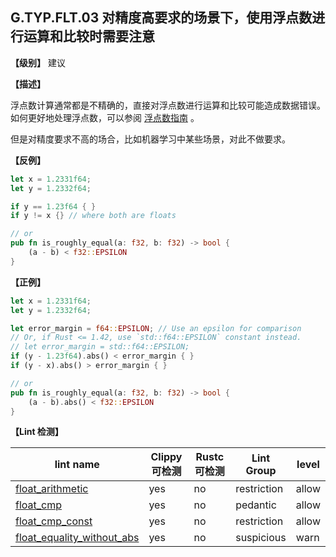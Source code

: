 ## G.TYP.FLT.03  对精度高要求的场景下，使用浮点数进行运算和比较时需要注意

**【级别】** 建议

**【描述】**

浮点数计算通常都是不精确的，直接对浮点数进行运算和比较可能造成数据错误。 如何更好地处理浮点数，可以参阅 [浮点数指南](https://floating-point-gui.de/) 。

但是对精度要求不高的场合，比如机器学习中某些场景，对此不做要求。

**【反例】**

```rust
let x = 1.2331f64;
let y = 1.2332f64;

if y == 1.23f64 { }
if y != x {} // where both are floats

// or
pub fn is_roughly_equal(a: f32, b: f32) -> bool {
    (a - b) < f32::EPSILON
}
```

**【正例】**

```rust
let x = 1.2331f64;
let y = 1.2332f64;

let error_margin = f64::EPSILON; // Use an epsilon for comparison
// Or, if Rust <= 1.42, use `std::f64::EPSILON` constant instead.
// let error_margin = std::f64::EPSILON;
if (y - 1.23f64).abs() < error_margin { }
if (y - x).abs() > error_margin { }

// or
pub fn is_roughly_equal(a: f32, b: f32) -> bool {
    (a - b).abs() < f32::EPSILON
}
```


**【Lint 检测】**

| lint name                                                    | Clippy 可检测 | Rustc 可检测 | Lint Group  | level |
| ------------------------------------------------------------ | ------------- | ------------ | ----------- | ----- |
| [float_arithmetic](https://rust-lang.github.io/rust-clippy/master/#float_arithmetic) | yes           | no           | restriction | allow |
| [float_cmp](https://rust-lang.github.io/rust-clippy/master/#float_cmp) | yes           | no           | pedantic    | allow |
| [float_cmp_const](https://rust-lang.github.io/rust-clippy/master/#float_cmp_const) | yes           | no           | restriction | allow |
| [float_equality_without_abs](https://rust-lang.github.io/rust-clippy/master/#float_equality_without_abs) | yes           | no           | suspicious  | warn  |



